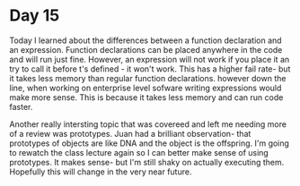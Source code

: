 <h1>Day 15</h1>
<p>Today I learned about the differences between a function declaration and an expression. Function declarations can be placed anywhere in the code and will run just fine. However, an expression will not work if you place it an try to call it before t's defined - it won't work. This has a higher fail rate- but it takes less memory than regular function declarations. however down the line, when working on enterprise level sofware writing expressions would make more sense. This is because it takes less memory and can run code faster.</p>
<p> Another really intersting topic that was covereed and left me needing more of a review was prototypes. Juan had a brilliant observation- that prototypes of objects are like DNA and the object is the offspring. I'm going to rewatch the class lecture again so I can better make sense of using prototypes. It makes sense- but I'm still shaky on actually executing them. Hopefully this will change in the very near future.</p>
